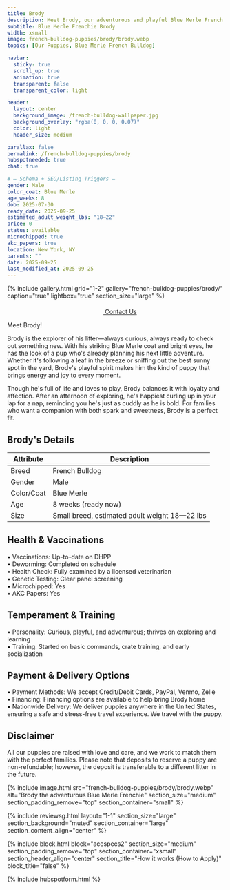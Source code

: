 ```yaml
---
title: Brody
description: Meet Brody, our adventurous and playful Blue Merle French Bulldog puppy.
subtitle: Blue Merle Frenchie Brody
width: xsmall
image: french-bulldog-puppies/brody/brody.webp
topics: [Our Puppies, Blue Merle French Bulldog]

navbar:
  sticky: true
  scroll_up: true
  animation: true
  transparent: false
  transparent_color: light

header:
  layout: center
  background_image: /french-bulldog-wallpaper.jpg
  background_overlay: "rgba(0, 0, 0, 0.07)"
  color: light
  header_size: medium

parallax: false
permalink: /french-bulldog-puppies/brody
hubspotneeded: true
chat: true

# — Schema + SEO/Listing Triggers —
gender: Male
color_coat: Blue Merle
age_weeks: 8
dob: 2025-07-30
ready_date: 2025-09-25
estimated_adult_weight_lbs: "18—22"
price: 0
status: available
microchipped: true
akc_papers: true
location: New York, NY
parents: ""
date: 2025-09-25
last_modified_at: 2025-09-25
---
```


{% include gallery.html
grid="1-2"
gallery="french-bulldog-puppies/brody/"
caption="true"
lightbox="true"
section_size="large"
%}

<center><a class="uk-button uk-button-danger uk-border-pill uk-button-xlarge my-border-rounded" href="tel:212-739-0182">
    <span data-uk-icon="phone" class="uk-icon">
        <svg width="20" height="20" viewBox="0 0 20 20" xmlns="http://www.w3.org/2000/svg"></svg>
    </span>
    Contact Us
</a>
</center>

Meet Brody!  

Brody is the explorer of his litter—always curious, always ready to check out something new. With his striking Blue Merle coat and bright eyes, he has the look of a pup who's already planning his next little adventure. Whether it's following a leaf in the breeze or sniffing out the best sunny spot in the yard, Brody's playful spirit makes him the kind of puppy that brings energy and joy to every moment.  

Though he's full of life and loves to play, Brody balances it with loyalty and affection. After an afternoon of exploring, he's happiest curling up in your lap for a nap, reminding you he's just as cuddly as he is bold. For families who want a companion with both spark and sweetness, Brody is a perfect fit.  

## Brody's Details

| Attribute       | Description                                  |
| --------------- | -------------------------------------------- |
| Breed           | French Bulldog                               |
| Gender          | Male                                         |
| Color/Coat      | Blue Merle                                   |
| Age             | 8 weeks (ready now)                          |
| Size            | Small breed, estimated adult weight 18—22 lbs |


## Health & Vaccinations

  • Vaccinations: Up-to-date on DHPP  
  • Deworming: Completed on schedule  
  • Health Check: Fully examined by a licensed veterinarian  
  • Genetic Testing: Clear panel screening  
  • Microchipped: Yes  
  • AKC Papers: Yes  

## Temperament & Training

  • Personality: Curious, playful, and adventurous; thrives on exploring and learning  
  • Training: Started on basic commands, crate training, and early socialization  

## Payment & Delivery Options

  • Payment Methods: We accept Credit/Debit Cards, PayPal, Venmo, Zelle  
  • Financing: Financing options are available to help bring Brody home  
  • Nationwide Delivery: We deliver puppies anywhere in the United States, ensuring a safe and stress-free travel experience. We travel with the puppy.  

## Disclaimer

All our puppies are raised with love and care, and we work to match them with the perfect families. Please note that deposits to reserve a puppy are non-refundable; however, the deposit is transferable to a different litter in the future.  

{% include image.html
src="french-bulldog-puppies/brody/brody.webp"
alt="Brody the adventurous Blue Merle Frenchie"
section_size="medium"
section_padding_remove="top"
section_container="small"
%}

{% include reviewsg.html
layout="1-1"
section_size="large"
section_background="muted"
section_container="large"
section_content_align="center"
%}

{% include block.html
block="acespecs2"
section_size="medium"
section_padding_remove="top"
section_container="xsmall"
section_header_align="center"
section_title="How it works (How to Apply)"
block_title="false"
%}

{% include hubspotform.html %}

<script type="application/ld+json">
{
  "@context": "https://schema.org/",
  "@type": "Product",
  "name": "Brody - Blue Merle French Bulldog Puppy",
  "description": "Brody is an adventurous and playful Blue Merle French Bulldog puppy, curious about the world around him and always looking for his next adventure.",
  "image": [
    "https://ethicalfrenchie.com/assets/img/french-bulldog-puppies/brody/brody-blue-merle-french-bulldog-puppy-1.webp",
    "https://ethicalfrenchie.com/assets/img/french-bulldog-puppies/brody/brody-blue-merle-french-bulldog-puppy-2.webp",
    "https://ethicalfrenchie.com/assets/img/french-bulldog-puppies/brody/brody-blue-merle-french-bulldog-puppy-3.webp"
  ],
  "sku": "brody-2025",
  "brand": {
    "@type": "Organization",
    "name": "Ethical Frenchie"
  },
  "species": "Canis lupus familiaris",
  "additionalProperty": [
    { "@type": "PropertyValue", "name": "Breed", "value": "French Bulldog" },
    { "@type": "PropertyValue", "name": "Gender", "value": "Male" },
    { "@type": "PropertyValue", "name": "Color/Coat", "value": "Blue Merle" },
    { "@type": "PropertyValue", "name": "Age", "value": "8 weeks" },
    { "@type": "PropertyValue", "name": "Estimated Adult Weight", "value": "18—22 lbs" },
    { "@type": "PropertyValue", "name": "Microchipped", "value": "Yes" },
    { "@type": "PropertyValue", "name": "AKC Papers", "value": "Yes" }
  ],
  "offers": {
    "@type": "Offer",
    "url": "https://ethicalfrenchie.com/french-bulldog-puppies/brody",
    "priceCurrency": "USD",
    "price": "0",
    "availability": "https://schema.org/InStock"
  }
}
</script>